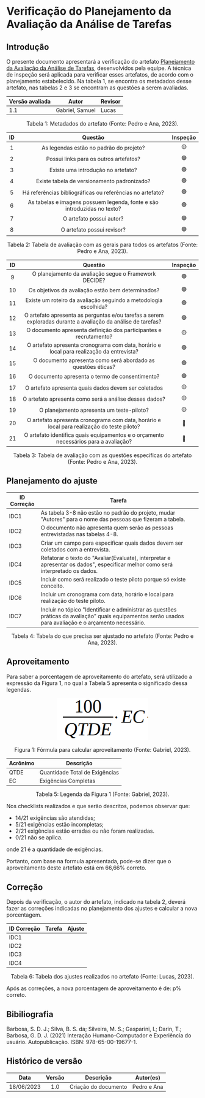 # Verificação do Planejamento da Avaliação da Análise de Tarefas

## Introdução

O presente documento apresentará a verificação do artefato [Planejamento da Avaliação da Análise de Tarefas](../../design-avaliacao-desenvolvimento/nivel1/analiseDeTarefas/planejamentoDaAvaliacaoTarefas.md), desenvolvidos pela equipe. A técnica de inspeção será aplicada para verificar esses artefatos, de acordo com o planejamento estabelecido. Na tabela 1, se encontra os metadados desse artefato, nas tabelas 2 e 3 se encontram as questões a serem avaliadas.

<center>

| Versão avaliada | Autor           | Revisor |
| ---------------- | --------------- | ------- |
| 1.1              | Gabriel, Samuel | Lucas   |

</center>

<div style="text-align: center">
<p> Tabela 1: Metadados do artefato (Fonte: Pedro e Ana, 2023). </p>
</div>

| ID |                                 Questão                                 | Inspeção |
| :-: | :-----------------------------------------------------------------------: | :--------: |
| 1 |                 As legendas estão no padrão do projeto?                 |     🟡     |
| 2 |                  Possui links para os outros artefatos?                  |     🟢     |
| 3 |                   Existe uma introdução no artefato?                   |     🟢     |
| 4 |                Existe tabela de versionamento padronizado?                |     🟢     |
| 5 |      Há referências bibliográficas ou referências no artefato?      |     🟢     |
| 6 | As tabelas e imagens possuem legenda, fonte e são introduzidas no texto? |     🟢     |
| 7 |                         O artefato possui autor?                         |     🟢     |
| 8 |                        O artefato possui revisor?                        |     🟢     |

<div style="text-align: center">
<p> Tabela 2: Tabela de avaliação com as gerais para todos os artefatos (Fonte: Pedro e Ana, 2023). </p>
</div>

| ID |                                                    Questão                                                    | Inspeção |
| :-: | :-------------------------------------------------------------------------------------------------------------: | :--------: |
| 9 |                             O planejamento da avaliação segue o Framework DECIDE?                             |     🟢     |
| 10 |                              Os objetivos da avaliação estão bem determinados?                              |     🟢     |
| 11 |                       Existe um roteiro da avaliação seguindo a metodologia escolhida?                       |     🟢     |
| 12 | O artefato apresenta as perguntas e/ou tarefas a serem exploradas durante a avaliação da análise de tarefas? |     🟢     |
| 13 |                       O documento apresenta definição dos participantes e recrutamento?                       |     🟡     |
| 14 |           O artefato apresenta cronograma com data, horário e local para realização da entrevista?           |     🟢     |
| 15 |                         O documento apresenta como será abordado as questões éticas?                         |     🟢     |
| 16 |                                 O documento apresenta o termo de consentimento?                                 |     🟢     |
| 17 |                              O artefato apresenta quais dados devem ser coletados                              |     🟡     |
| 18 |                            O artefato apresenta como será a análise desses dados?                            |     🟡     |
| 19 |                                    O planejamento apresenta um teste-piloto?                                    |     🟡     |
| 20 |          O artefato apresenta cronograma com data, horário e local para realização do teste piloto?          |     🔴     |
| 21 |            O artefato identifica quais equipamentos e o orçamento necessários para a avaliação?            |     🔴     |

<div style="text-align: center">
<p> Tabela 3: Tabela de avaliação com as questões específicas do artefato (Fonte: Pedro e Ana, 2023). </p>
</div>

## Planejamento do ajuste

| ID Correção | Tarefa                                                                                                                                                             |
| ------------- | ------------------------------------------------------------------------------------------------------------------------------------------------------------------ |
| IDC1          | As tabela 3-8 não estão no padrão do projeto, mudar "Autores" para o nome das pessoas que fizeram a tabela.                                                     |
| IDC2          | O documento não apresenta quem serão as pessoas entrevistadas nas tabelas 4-8.                                                                                   |
| IDC3          | Criar um campo para especificar quais dados devem ser coletados com a entrevista.                                                                                  |
| IDC4          | Refatorar o texto do "Avaliar(Evaluate), interpretar e apresentar os dados", especificar melhor como será interpretado os dados.                                  |
| IDC5          | Incluir como será realizado o teste piloto porque só existe conceito.                                                                                            |
| IDC6          | Incluir um cronograma com data, horário e local para realização do teste piloto.                                                                               |
| IDC7          | Incluir no tópico "Identificar e administrar as questões práticas da avaliação" quais equipamentos serão usados para avaliação e o arçamento necessário. |

<div style="text-align: center">
<p> Tabela 4: Tabela do que precisa ser ajustado no artefato (Fonte: Pedro e Ana, 2023). </p>
</div>

## Aproveitamento

Para saber a porcentagem de aproveitamento do artefato, será utilizado a expressão da Figura 1, no qual a Tabela 5 apresenta o significado dessa legendas.

<center>

<img src="../../../images/formulaCalculoAproveitamento.png"  alt="legenda da fórmula da figura 1"/>
<div style="text-align: center">

<p> Figura 1: Fórmula para calcular aproveitamento (Fonte: Gabriel, 2023). </p>
</div>

| Acrônimo | Descrição                     |
| --------- | ------------------------------- |
| QTDE      | Quantidade Total de Exigências |
| EC        | Exigências Completas           |

<div style="text-align: center">
<p> Tabela 5: Legenda da Figura 1 (Fonte: Gabriel, 2023). </p>
</div>

</center>

Nos checklists realizados e que serão descritos, podemos observar que:

- 14/21 exigências são atendidas;
- 5/21 exigências estão incompletas;
- 2/21 exigências estão erradas ou não foram realizadas.
- 0/21 não se aplica.

onde 21 é a quantidade de exigências.

Portanto, com base na formula apresentada, pode-se dizer que o aproveitamento deste artefato está em 66,66% correto.

## Correção

Depois da verificação, o autor do artefato, indicado na tabela 2, deverá fazer as correções indicadas no planejamento dos ajustes e calcular a nova porcentagem.

<center>

| ID Correção | Tarefa | Ajuste |
| ------------- | ------ | ------ |
| IDC1          |        |        |
| IDC2          |        |        |
| IDC3          |        |        |
| IDC4          |        |        |

</center>
<!-- Atualizar histórico de versão, após corrigir. -->

<div style="text-align: center">
<p> Tabela 6: Tabela dos ajustes realizados no artefato (Fonte: Lucas, 2023). </p>
</div>

Após as correções, a nova porcentagem de aproveitamento é de: p% correto.

## Bibiliografia

Barbosa, S. D. J.; Silva, B. S. da; Silveira, M. S.; Gasparini, I.; Darin, T.; Barbosa, G. D. J. (2021) Interação Humano-Computador e Experiência do usuário. Autopublicação. ISBN: 978-65-00-19677-1.

## Histórico de versão

|    Data    | Versão |      Descrição      |  Autor(es)  |
| :--------: | :-----: | :--------------------: | :---------: |
| 18/06/2023 |   1.0   | Criação do documento | Pedro e Ana |
